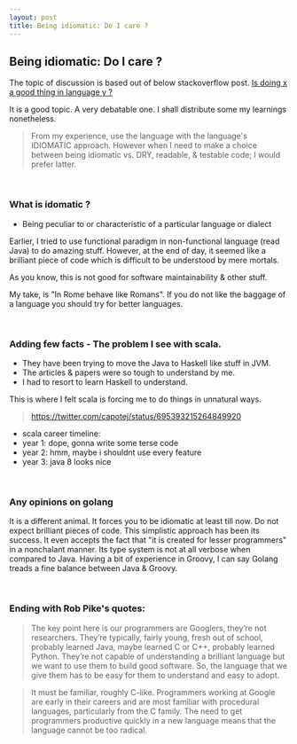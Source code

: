 ```yaml
---
layout: post
title: Being idiomatic: Do I care ?
---
```


## Being idiomatic: Do I care ?

The topic of discussion is based out of below stackoverflow post.
[Is doing x a good thing in language y ?](http://stackoverflow.com/questions/16138232/is-it-a-good-practice-to-use-try-except-else-in-python)

It is a good topic. A very debatable one. I shall distribute some my learnings
nonetheless.

> From my experience, use the language with the language's IDIOMATIC approach.
> However when I need to make a choice between being idiomatic vs. DRY, readable,
> & testable code; I would prefer latter.

<br/>

### What is idomatic ?

- Being peculiar to or characteristic of a particular language or dialect

Earlier, I tried to use functional paradigm in non-functional language (read Java)
to do amazing stuff. However, at the end of day, it seemed like a brilliant piece
of code which is difficult to be understood by mere mortals.

As you know, this is not good for software maintainability & other stuff.

My take, is "In Rome behave like Romans".
If you do not like the baggage of a language you should try for better languages.

<br />

### Adding few facts - The problem I see with scala.

- They have been trying to move the Java to Haskell like stuff in JVM.
- The articles & papers were so tough to understand by me.
- I had to resort to learn Haskell to understand.

This is where I felt scala is forcing me to do things in unnatural ways.

> https://twitter.com/capotej/status/695393215264849920

- scala career timeline:
 - year 1: dope, gonna write some terse code
 - year 2: hmm, maybe i shouldnt use every feature
 - year 3: java 8 looks nice

<br />

### Any opinions on golang

It is a different animal. It forces you to be idiomatic at least till now.
Do not expect brilliant pieces of code. This simplistic approach has been its success.
It even accepts the fact that "it is created for lesser programmers" in a
nonchalant manner. Its type system is not at all verbose when compared to Java.
Having a bit of experience in Groovy, I can say Golang treads a fine balance between
Java & Groovy.

<br />

### Ending with Rob Pike's quotes:

> The key point here is our programmers are Googlers, they’re not researchers.
> They’re typically, fairly young, fresh out of school, probably learned Java, maybe
> learned C or C++, probably learned Python. They’re not capable of understanding a
> brilliant language but we want to use them to build good software. So, the language
> that we give them has to be easy for them to understand and easy to adopt.

> It must be familiar, roughly C-like. Programmers working at Google are early in
> their careers and are most familiar with procedural languages, particularly from
> the C family. The need to get programmers productive quickly in a new language
> means that the language cannot be too radical.
